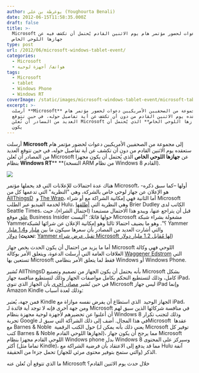 ```yaml
---
author: يوغرطة بن علي (Youghourta Benali)
date: 2012-06-15T11:58:35.000Z
draft: false
title: >-
  Microsoft تُرسل دعوات لحضور مؤتمر هام يوم الاثنين القادم يُحتمل أن تكشف فيه عن
  جهازها اللوحي الخاص  
type: post
url: /2012/06/microsoft-windows-tablet-event/
categories:
  - Microsoft
  - هواتف/ أجهزة لوحية
tags:
  - Microsoft
  - tablet
  - Windows Phone
  - Windows RT
coverImage: /static/images/microsoft-windows-tablet-event/microsoft-tablet.jpg
excerpt: >-
  أرسلت **Microsoft** إلى مجموعة من الصحفيين الأمريكيين دعوات لحضور مؤتمر هام
  ستعقده يوم الاثنين القادم من دون أن تكشف عن أية تفاصيل حوله، في حين تتوقع
  العديد من المصادر أن تُعلن Microsoft عن **جهازها اللوحي الخاص** الذي يُحتمل أن
  يكون
---
```

أرسلت **Microsoft** إلى مجموعة من الصحفيين الأمريكيين دعوات لحضور مؤتمر هام ستعقده يوم الاثنين القادم من دون أن تكشف عن أية تفاصيل حوله، في حين تتوقع العديد من المصادر أن تُعلن Microsoft عن **جهازها اللوحي الخاص** الذي يُحتمل أن يكون مجهزا بنظام **Windows RT**\*\* \*\*(النسخة ARM من نظام Windows 8 القادم).

![](/static/images/microsoft-windows-tablet-event/microsoft-tablet.jpg)

هناك عدة احتمالات للإعلانات التي قد يحملها مؤتمر Microsoft، أولها –كما سبق ذكره- هو الإعلان عن جهاز لوحي خاص بالشركة، وهي "النظرية" التي تدعمها كل من [AllThingsD](http://allthingsd.com/20120614/microsoft-taking-direct-aim-at-the-ipad-but-questions-loom-large/#ina-ethics)  و [The Wrap](http://www.thewrap.com/media/article/microsoft-go-after-apple-new-tablet-says-insider-44271)، أما الثانية فهي إمكانية الشراكة مع أو شراء Microsoft لخدمة الفيديو عبر الطلب Hulu، وهي النظرية التي [أطلقها](http://seattletimes.nwsource.com/html/technologybrierdudleysblog/2018436152\_my_guess_microsofts_buying_hul.html) Brier Dudley الكاتب لدى Seattle Times، قبل أن يتراجع عنها، ويبدو هذا الاحتمال مستبعدا (احتمال الشراء)، حيث [علق](http://www.businessinsider.com/microsoft-la-party-2012-6) موقع Business Insider حولها قائلا: "أليست Microsoft مشغولة بشراء شبكة Yammer؟". وهو ما يضيف احتمالا ثالثا وهو إمكانية الإعلان عن شرائها لشبكة Yammer والتي أشارت العديد من المصادر بأن سعرها سيكون ما بين [مليار](http://online.wsj.com/article/SB10001424052702303822204577467312505454118.html?mod=googlenews_wsj) و[1.4 مليار دولار](http://techcrunch.com/2012/06/14/yammer-1-4-billion/) (**تحديث**: [Yammer تقبل عرض شراء Microsoft لها مُقابل 1.2 مليار دولار](https://www.it-scoop.com/2012/06/microsoft-yammer/))

أما ما يزيد من احتمال أن يكون الحدث يخص جهاز Microsoft اللوحي فهي وكالة العلاقات العامة التي أرسلت الدعوة، ويتعلق الأمر بوكالة [Waggener Edstrom](http://androsym.com/windows-phone-7/microsoft-windows-8-rt-tablet-made-by-nokia/) التي تستعين بها Microsoft فقط لما يتعلق الأمر بنظامي Windows أو Windows Phone.

تُشير AllThingsD بأنه يحتمل أن يكون الجهاز من تصميم وتصنيع Microsoft بشكل كامل، وذلك لتستطيع التحكم بكامل مواصفات الجهاز وذلك لتستطيع منافسة جهاز iPad، في حين تُشير [مصادر أخرى](http://www.zdnet.com/blog/microsoft/what-if-the-rumored-microsoft-tablet-isnt-a-windows-tablet/12941) بأن الجهاز الذي تنوي Microsoft ليس جهاز iPad وإنما Amazon Kindle وذلك لعدة أسباب:

فمن جهة، يُعتبر Kindle الجهاز الوحيد  الذي استطاع أن يفرض نفسه موازاة مع iPad، ومن جهة أخرى فإنه لا توجد أية فائدة لـ Microsoft في منافسة شركائها الذين سبق لهم أن أعلنوا عن تحضيرهم لأجهزة لوحية مجهزة بنظام Windows 8 وذلك لتجنب تكرار تجربة Google في هذا المجال. أضف إلى ذلك الشراكة التي سبق لـMicrosoft  عقدها مع Barnes & Noble  حول الكتب الرقمية (يعني ذلك بأنه يمكن لـ Microsoft توفير كل كتب Barnes & Noble لجهازها اللوحي القادم)، مما يرجح أن يكون جهاز Microsoft اللوحي القادم مجهزا بنظام Windows phone بدل Windows 8 وسيركز على المحتوى أكثر (تماما مثل Kindle)، مما قد يدفع إلى الاعتقاد بأن فرضية الشراكة مع Hulu آنفة الذكر (والتي ستمح بتوفير محتوى مرئي للجهاز) تحمل جزءا من الحقيقة.

ما الذي تتوقع أن تُعلن عنه Microsoft خلال حدث يوم الاثنين القادم؟

